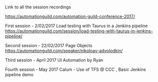 
Link to all the session recordings

https://automationguild.com/automation-guild-conference-2017/

First session - 2/02/2017
Load testing with Taurus in a Jenkins pipeline
https://automationguild.com/session/load-testing-with-taurus-in-jenkins-pipeline/

Second session - 22/02/2017
Page Objects 
https://automationguild.com/speaker/nikoloay-advolodkin/

Third session - April 2017 
UI Automation by Ryan

Fourth session - May 2017 
Calum - Use of TFS @ CCC , Basic Jenkins pipeline demo


